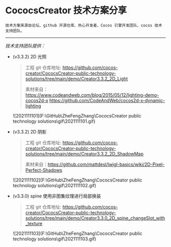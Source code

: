 # CococsCreator 技术方案分享

	技术方案来源自论坛、github 开源仓库、热心开发者、Cocos 引擎开发团队、cocos 技术支持团队。

---
*技术支持团队提供：*

* (v3.3.2) 2D 光照

  > 工程 git 仓库地址: https://github.com/cocos-creator/CococsCreator-public-technology-solutions/tree/main/demo/Creator3.3.2_2D_Light
  >
  > 素材来自：https://www.codeandweb.com/blog/2015/05/12/lighting-demo-cocos2d-x
  >  https://github.com/CodeAndWeb/cocos2d-x-dynamic-lighting

  ![2021111101](F:\GitHub\ZheFengZhang\CococsCreator public technology solutions\gif\2021111101.gif)

  

* (v3.3.2) 2D 阴影

  > 工程 git 仓库地址: https://github.com/cocos-creator/CococsCreator-public-technology-solutions/tree/main/demo/Creator3.3.2_2D_ShadowMap
  >
  > 素材来自：https://github.com/mattdesl/lwjgl-basics/wiki/2D-Pixel-Perfect-Shadows
  
  ![2021111102](F:\GitHub\ZheFengZhang\CococsCreator public technology solutions\gif\2021111102.gif)



* (v3.3.0) spine 使用非图集纹理进行局部换装

  > 工程 git 仓库地址: https://github.com/cocos-creator/CococsCreator-public-technology-solutions/tree/main/demo/Creator3.3.0_2D_spine_changeSlot_with_texture
  
  ![2021111103](F:\GitHub\ZheFengZhang\CococsCreator public technology solutions\gif\2021111103.gif)
